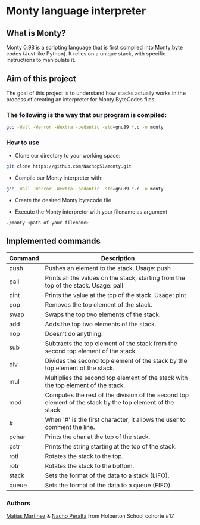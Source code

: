 
# Monty language interpreter

## What is Monty?
Monty 0.98 is a scripting language that is first compiled into Monty byte codes (Just like Python). It relies on a unique stack, with specific instructions to manipulate it. 
## Aim of this project
The goal of this project is to understand how stacks actually works in the process of creating an interpreter for Monty ByteCodes files.

### The following is the way that our program is compiled:
```bash
gcc -Wall -Werror -Wextra -pedantic -std=gnu89 *.c -o monty
```

### How to use
- Clone our directory to your working space:
```bash
git clone https://github.com/Nachop51/monty.git
```
- Compile our Monty interpreter with: 
```bash
gcc -Wall -Werror -Wextra -pedantic -std=gnu89 *.c -o monty
```
- Create the desired Monty bytecode file

- Execute the Monty interpreter with your filename as argument
```bash
./monty <path of your filename>
```
    
## Implemented commands

| Command            | Description                                                                                 |
| ----------------- | ---------------------------------------------------------------------------------------------|
| push | Pushes an element to the stack. Usage: push <int>                                                         |
| pall | Prints all the values on the stack, starting from the top of the stack. Usage: pall                       |
| pint | Prints the value at the top of the stack. Usage: pint                                                     |
| pop  | Removes the top element of the stack.                                                                     |
| swap | Swaps the top two elements of the stack.                                                                  |
| add  | Adds the top two elements of the stack.                                                                   |
| nop  | Doesn’t do anything.                                                                                      |
| sub  | Subtracts the top element of the stack from the second top element of the stack.                          |
| div  | Divides the second top element of the stack by the top element of the stack.                              |
| mul  | Multiplies the second top element of the stack with the top element of the stack.                         |
| mod  | Computes the rest of the division of the second top element of the stack by the top element of the stack. |
| #    | When '#' is the first character, it allows the user to comment the line.                                  |
| pchar| Prints the char at the top of the stack.                                                                  |
| pstr | Prints the string starting at the top of the stack.                                                       | 
| rotl | Rotates the stack to the top.                                                                             |
| rotr | Rotates the stack to the bottom.                                                                          |
| stack| Sets the format of the data to a stack (LIFO).                                                            |
| queue| Sets the format of the data to a queue (FIFO).                                                            |


### Authors

[Matías Martínez](https://github.com/MatiasMtz) & [Nacho Peralta](https://github.com/Nachop51) from Holberton School cohorte #17.


